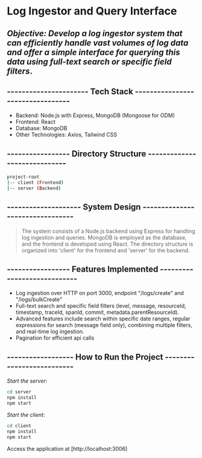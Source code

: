 # Log Ingestor and Query Interface

## _Objective: Develop a log ingestor system that can efficiently handle vast volumes of log data and offer a simple interface for querying this data using full-text search or specific field filters_.

## ---------------------- Tech Stack ---------------------------------
- Backend: Node.js with Express, MongoDB (Mongoose for ODM)
- Frontend: React
- Database: MongoDB
- Other Technologies: Axios, Tailwind CSS

## ----------------- Directory Structure -----------------------------
```sh
project-root
|-- client (Frontend)
|-- server (Backend)
```
## -------------------- System Design --------------------------------
> The system consists of a Node.js backend using Express for handling log ingestion and queries. MongoDB is employed as the database, and the frontend is developed using React. The directory structure is organized into 'client' for the frontend and 'server' for the backend.

## ----------------- Features Implemented ----------------------------
 - Log ingestion over HTTP on port 3000, endpoint "/logs/create" and "/logs/bulkCreate"
 - Full-text search and specific field filters (level, message, resourceId, timestamp, traceId, spanId, commit, metadata.parentResourceId).
 - Advanced features include search within specific date ranges, regular expressions for search (message field only), combining multiple filters, and real-time log ingestion.
 - Pagination for efficient api calls

## ------------------ How to Run the Project --------------------------
_Start the server_:
```sh
cd server
npm install
npm start
```
_Start the client_:
```sh
cd client
npm install
npm start
```
Access the application at [http://localhost:3006]